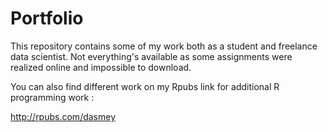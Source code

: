 # Portfolio

This repository contains some of my work both as a student and freelance data scientist. Not everything's available as some assignments were realized online and impossible to download.

You can also find different work on my Rpubs link for additional R programming work :

http://rpubs.com/dasmey
